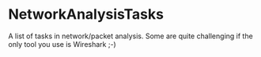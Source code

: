 # NetworkAnalysisTasks
A list of tasks in network/packet analysis.  Some are quite challenging if the only tool you use is Wireshark ;-)
